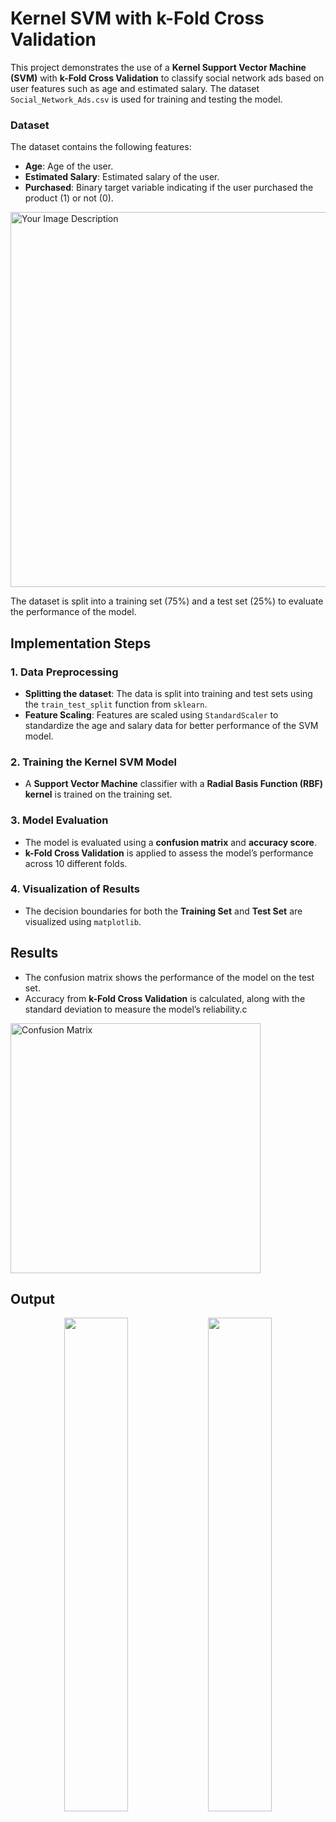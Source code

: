# Kernel SVM with k-Fold Cross Validation

This project demonstrates the use of a **Kernel Support Vector Machine (SVM)** with **k-Fold Cross Validation** to classify social network ads based on user features such as age and estimated salary. The dataset `Social_Network_Ads.csv` is used for training and testing the model.

### Dataset
The dataset contains the following features:
- **Age**: Age of the user.
- **Estimated Salary**: Estimated salary of the user.
- **Purchased**: Binary target variable indicating if the user purchased the product (1) or not (0).

<img src="https://github.com/user-attachments/assets/1732b371-2558-41a1-902e-ebc855677bc2" alt="Your Image Description" height="600"/>

The dataset is split into a training set (75%) and a test set (25%) to evaluate the performance of the model.

## Implementation Steps

### 1. Data Preprocessing
- **Splitting the dataset**: The data is split into training and test sets using the `train_test_split` function from `sklearn`.
- **Feature Scaling**: Features are scaled using `StandardScaler` to standardize the age and salary data for better performance of the SVM model.

### 2. Training the Kernel SVM Model
- A **Support Vector Machine** classifier with a **Radial Basis Function (RBF) kernel** is trained on the training set.

### 3. Model Evaluation
- The model is evaluated using a **confusion matrix** and **accuracy score**.
- **k-Fold Cross Validation** is applied to assess the model’s performance across 10 different folds.

### 4. Visualization of Results
- The decision boundaries for both the **Training Set** and **Test Set** are visualized using `matplotlib`.

## Results

- The confusion matrix shows the performance of the model on the test set.
- Accuracy from **k-Fold Cross Validation** is calculated, along with the standard deviation to measure the model’s reliability.c
<img src="https://github.com/user-attachments/assets/0f748b2c-598f-423f-a18f-abc25beaa6db" alt="Confusion Matrix" width="400"/>

## Output
<p align="center">
  <img src="https://github.com/user-attachments/assets/5d61b989-e7b1-4b03-ad5c-3afac1b5ec9f" width="45%" />
  <img src="https://github.com/user-attachments/assets/c8c05002-350b-4f82-9beb-7f4ac38fe59c" width="45%" />
</p>

